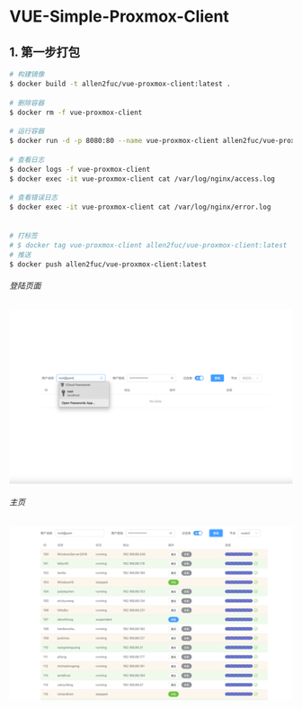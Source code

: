# VUE-Simple-Proxmox-Client

## 1. 第一步打包
```bash
# 构建镜像
$ docker build -t allen2fuc/vue-proxmox-client:latest .

# 删除容器
$ docker rm -f vue-proxmox-client

# 运行容器
$ docker run -d -p 8080:80 --name vue-proxmox-client allen2fuc/vue-proxmox-client:latest

# 查看日志
$ docker logs -f vue-proxmox-client
$ docker exec -it vue-proxmox-client cat /var/log/nginx/access.log

# 查看错误日志
$ docker exec -it vue-proxmox-client cat /var/log/nginx/error.log


# 打标签
# $ docker tag vue-proxmox-client allen2fuc/vue-proxmox-client:latest
# 推送
$ docker push allen2fuc/vue-proxmox-client:latest

```

###### 登陆页面
![login.png](docs/img/login.png)

###### 主页
![login_after.png](docs/img/login_after.png)